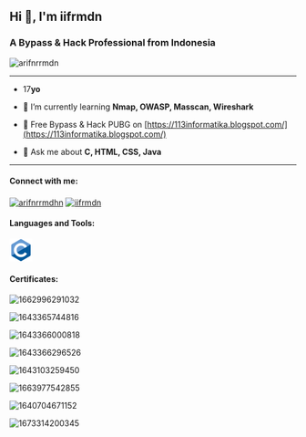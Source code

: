 <h2>Hi 👋, I'm iifrmdn</h2>

<h3>A Bypass & Hack Professional from Indonesia</h3>

<p align="left"> <img src="https://komarev.com/ghpvc/?username=arifnrrmdn&label=Profile%20views&color=0e75b6&style=flat" alt="arifnrrmdn" /> </p>
<hr>

- 17**yo**

- 🌱 I’m currently learning **Nmap, OWASP, Masscan, Wireshark**

- 📝 Free Bypass & Hack PUBG on [https://113informatika.blogspot.com/](https://113informatika.blogspot.com/)

- 💬 Ask me about **C, HTML, CSS, Java**

<hr>

<h4 align="left">Connect with me:</h3>
<p align="left">
<a href="https://twitter.com/arifnrrmdhn" target="blank"><img align="center" src="https://raw.githubusercontent.com/rahuldkjain/github-profile-readme-generator/master/src/images/icons/Social/twitter.svg" alt="arifnrrmdhn" height="30" width="40" /></a>
<a href="https://www.youtube.com/channel/UCqIlRGBsx7NBOoeeFIIp4QQ" target="blank"><img align="center" src="https://raw.githubusercontent.com/rahuldkjain/github-profile-readme-generator/master/src/images/icons/Social/youtube.svg" alt="iifrmdn" height="30" width="40" /></a>
</p>

<h4 align="left">Languages and Tools:</h4>
<p align="left"> 
<!-- C  -->
<a href="https://www.cprogramming.com/" target="_blank" rel="noreferrer"> <img src="https://raw.githubusercontent.com/devicons/devicon/master/icons/c/c-original.svg" alt="c" width="40" height="40"/> </a> 
</p>

<h4 align="left">Certificates:</h4>

![1662996291032](https://user-images.githubusercontent.com/91766087/230991696-e4260fe5-ae78-4fe2-9b7e-7e44533ce813.jpeg)

![1643365744816](https://user-images.githubusercontent.com/91766087/230991719-9456f4a5-b84e-49a1-a26a-69354fe8d75d.jpeg)

![1643366000818](https://user-images.githubusercontent.com/91766087/230991757-642ef8df-3626-4306-8dd1-cae1a739997f.jpeg)

![1643366296526](https://user-images.githubusercontent.com/91766087/230991794-63b83927-704c-45b8-bd2c-7c27e353aa0f.jpeg)

![1643103259450](https://user-images.githubusercontent.com/91766087/230991815-cb24058a-deeb-486f-85c2-746d44e71fa5.jpeg)

![1663977542855](https://user-images.githubusercontent.com/91766087/230991862-bec85846-30da-45b9-83e0-c759d47c6b08.jpeg)

![1640704671152](https://user-images.githubusercontent.com/91766087/230991880-75673d29-e71f-40c0-b0c3-3f043f1c6894.jpeg)

![1673314200345](https://user-images.githubusercontent.com/91766087/230991893-2d811108-63a9-42db-b7d4-48053295bc02.jpeg)


